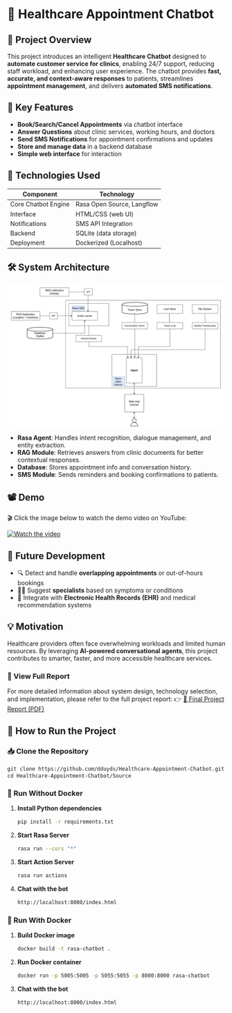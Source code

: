 # 🏥 Healthcare Appointment Chatbot

## 📌 Project Overview

This project introduces an intelligent **Healthcare Chatbot** designed to **automate customer service for clinics**, enabling 24/7 support, reducing staff workload, and enhancing user experience. The chatbot provides **fast, accurate, and context-aware responses** to patients, streamlines **appointment management**, and delivers **automated SMS notifications**.

## 🎯 Key Features

- **Book/Search/Cancel Appointments** via chatbot interface  
- **Answer Questions** about clinic services, working hours, and doctors  
- **Send SMS Notifications** for appointment confirmations and updates  
- **Store and manage data** in a backend database  
- **Simple web interface** for interaction  

## 🧠 Technologies Used

| Component            | Technology                           |
|----------------------|---------------------------------------|
| Core Chatbot Engine  | Rasa Open Source, Langflow |
| Interface            | HTML/CSS (web UI)                    |
| Notifications        | SMS API Integration                  |
| Backend              | SQLite (data storage)   |
| Deployment           | Dockerized (Localhost) |

## 🛠 System Architecture
![System Architecture](Architecture.jpg)
- **Rasa Agent**: Handles intent recognition, dialogue management, and entity extraction.  
- **RAG Module**: Retrieves answers from clinic documents for better contextual responses.  
- **Database**: Stores appointment info and conversation history.  
- **SMS Module**: Sends reminders and booking confirmations to patients.

## 📽️ Demo
🎬 Click the image below to watch the demo video on YouTube:

[![Watch the video](https://img.youtube.com/vi/7Wv-AgU5ET8/hqdefault.jpg)](https://youtu.be/7Wv-AgU5ET8)

## 🚀 Future Development

- 🔍 Detect and handle **overlapping appointments** or out-of-hours bookings  
- 🧑‍⚕️ Suggest **specialists** based on symptoms or conditions  
- 🧩 Integrate with **Electronic Health Records (EHR)** and medical recommendation systems

## 💡 Motivation

Healthcare providers often face overwhelming workloads and limited human resources. By leveraging **AI-powered conversational agents**, this project contributes to smarter, faster, and more accessible healthcare services.

### 📄 View Full Report

For more detailed information about system design, technology selection, and implementation, please refer to the full project report:
👉 [📘 Final Project Report (PDF)](Final_project_report.pdf)


## 🚀 How to Run the Project
### 📥 Clone the Repository
    git clone https://github.com/dduyds/Healthcare-Appointment-Chatbot.git
    cd Healthcare-Appointment-Chatbot/Source

### 🔧 Run Without Docker
1. **Install Python dependencies**
   ```bash
   pip install -r requirements.txt
2. **Start Rasa Server**
   ```bash
   rasa run --cors "*"
3. **Start Action Server**
   ```bash
   rasa run actions
4. **Chat with the bot**
   ```bash
   http://localhost:8000/index.html
###  🐳 Run With Docker
1. **Build Docker image**
   ```bash
   docker build -t rasa-chatbot .
2. **Run Docker container**
   ```bash
   docker run -p 5005:5005 -p 5055:5055 -p 8000:8000 rasa-chatbot
3. **Chat with the bot**
   ```bash
   http://localhost:8000/index.html
